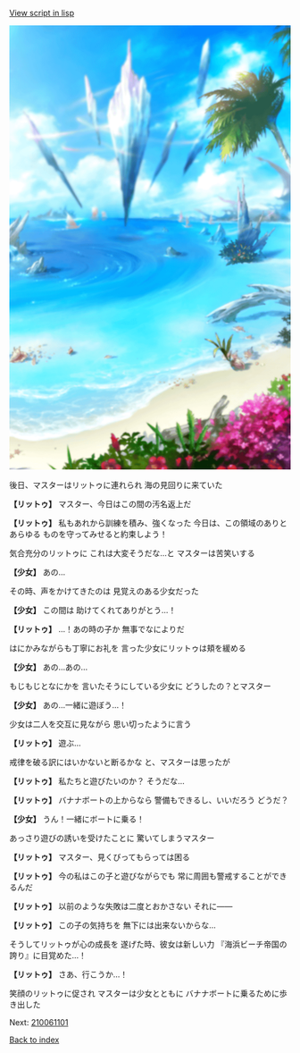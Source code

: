 [View script in lisp](../scripts/210051104.txt)

![sea_beach_day.png](../images/backgrounds/sea_beach_day.png)

後日、マスターはリットゥに連れられ
海の見回りに来ていた

**【リットゥ】**
マスター、今日はこの間の汚名返上だ

**【リットゥ】**
私もあれから訓練を積み、強くなった
今日は、この領域のありとあらゆる
ものを守ってみせると約束しよう！

気合充分のリットゥに
これは大変そうだな…と
マスターは苦笑いする

**【少女】**
あの…

その時、声をかけてきたのは
見覚えのある少女だった

**【少女】**
この間は
助けてくれてありがとう…！

**【リットゥ】**
…！あの時の子か
無事でなによりだ

はにかみながらも丁寧にお礼を
言った少女にリットゥは頬を緩める

**【少女】**
あの…あの…

もじもじとなにかを
言いたそうにしている少女に
どうしたの？とマスター

**【少女】**
あの…一緒に遊ぼう…！

少女は二人を交互に見ながら
思い切ったように言う

**【リットゥ】**
遊ぶ…

戒律を破る訳にはいかないと断るかな
と、マスターは思ったが

**【リットゥ】**
私たちと遊びたいのか？
そうだな…

**【リットゥ】**
バナナボートの上からなら
警備もできるし、いいだろう
どうだ？

**【少女】**
うん！一緒にボートに乗る！

あっさり遊びの誘いを受けたことに
驚いてしまうマスター

**【リットゥ】**
マスター、見くびってもらっては困る

**【リットゥ】**
今の私はこの子と遊びながらでも
常に周囲も警戒することができるんだ

**【リットゥ】**
以前のような失敗は二度とおかさない
それに――

**【リットゥ】**
この子の気持ちを
無下には出来ないからな…

そうしてリットゥが心の成長を
遂げた時、彼女は新しい力
『海浜ビーチ帝国の誇り』に目覚めた…！

**【リットゥ】**
さあ、行こうか…！

笑顔のリットゥに促され
マスターは少女とともに
バナナボートに乗るために歩き出した


Next: [210061101](210061101.md)

[Back to index](index.md)
